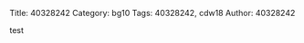 Title: 40328242
Category: bg10
Tags: 40328242, cdw18
Author: 40328242


<!-- PELICAN_END_SUMMARY -->
test




